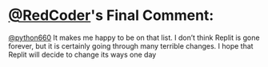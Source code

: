 # [@RedCoder](https://replit.com/@RedCoder)'s Final Comment:

[@python660](https://replit.com/@python660) It makes me happy to be on that list. I don’t think Replit is gone forever, but it is certainly going through many terrible changes. I hope that Replit will decide to change its ways one day
